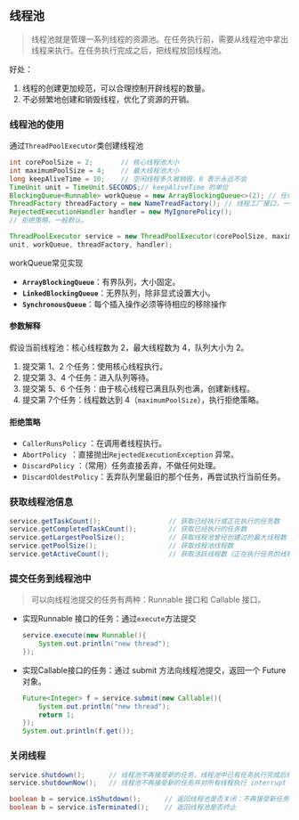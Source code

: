 ## 线程池

> 线程池就是管理一系列线程的资源池。在任务执行前，需要从线程池中拿出线程来执行。在任务执行完成之后，把线程放回线程池。

好处：

1. 线程的创建更加规范，可以合理控制开辟线程的数量。
2. 不必频繁地创建和销毁线程，优化了资源的开销。



### 线程池的使用

通过`ThreadPoolExecutor`类创建线程池

```java
int corePoolSize = 2;       // 核心线程池大小
int maximumPoolSize = 4;    // 最大线程池大小
long keepAliveTime = 10;    // 空闲线程多久被销毁，0 表示永远不会
TimeUnit unit = TimeUnit.SECONDS;// keepAliveTime 的单位
BlockingQueue<Runnable> workQueue = new ArrayBlockingQueue<>(2); // 任务队列
ThreadFactory threadFactory = new NameTreadFactory(); // 线程工厂接口，一般默认。
RejectedExecutionHandler handler = new MyIgnorePolicy();             
// 拒绝策略，一般默认。

ThreadPoolExecutor service = new ThreadPoolExecutor(corePoolSize, maximumPoolSize, keepAliveTime, 
unit, workQueue, threadFactory, handler);
```

workQueue常见实现

- **`ArrayBlockingQueue`**：有界队列，大小固定。
- **`LinkedBlockingQueue`**：无界队列，除非显式设置大小。
- **`SynchronousQueue`**：每个插入操作必须等待相应的移除操作

#### 参数解释

假设当前线程池：核心线程数为 2，最大线程数为 4，队列大小为 2。

1. 提交第 1、2 个任务：使用核心线程执行。
2. 提交第 3、4 个任务：进入队列等待。
3. 提交第 5、6 个任务：由于核心线程已满且队列也满，创建新线程。
4. 提交第 7个任务：线程数达到 4（`maximumPoolSize`），执行拒绝策略。

#### 拒绝策略

- `CallerRunsPolicy` ：在调用者线程执行。
- `AbortPolicy `：直接抛出`RejectedExecutionException` 异常。
- `DiscardPolicy` ：（常用）任务直接丢弃，不做任何处理。
- `DiscardOldestPolicy`：丢弃队列里最旧的那个任务，再尝试执行当前任务。



### 获取线程池信息

```java
service.getTaskCount();                 // 获取已经执行或正在执行的任务数
service.getCompletedTaskCount();        // 获取已经执行的任务数
service.getLargestPoolSize();           // 获取线程池曾经创建过的最大线程数
service.getPoolSize();                  // 获取线程池线程数
service.getActiveCount();               // 获取活跃线程数（正在执行任务的线程数）
```

### 提交任务到线程池中

> 可以向线程池提交的任务有两种：Runnable 接口和 Callable 接口。



- 实现Runnable 接口的任务：通过`execute`方法提交

  ```java
  service.execute(new Runnable(){             
      System.out.println("new thread");
  });
  ```

- 实现Callable接口的任务：通过 submit 方法向线程池提交，返回一个 Future 对象。

  ```java
  Future<Integer> f = service.submit(new Callable(){            
      System.out.println("new thread");
      return 1;
  });
  System.out.println(f.get());
  ```

  

### 关闭线程

```java
service.shutdown();      // 线程池不再接受新的任务，线程池中已有任务执行完成后终止。
service.shutdownNow();   // 线程池不再接受新的任务并对所有线程执行 interrupt 操作，清空队列并终止。

boolean b = service.isShutdown();      // 返回线程池是否关闭：不再接受新任务。
boolean b = service.isTerminated();    // 返回线程池是否终止
```